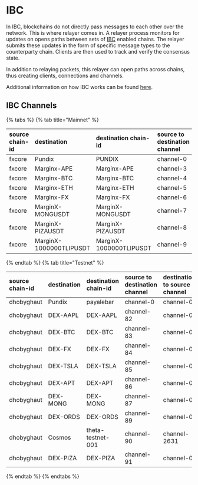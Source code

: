 # IBC

In IBC, blockchains do not directly pass messages to each other over the network. This is where relayer comes in. A
relayer process monitors for updates on opens paths between sets of [IBC](https://ibcprotocol.org/) enabled chains. The
relayer submits these updates in the form of specific message types to the counterparty chain. Clients are then used to
track and verify the consensus state.

In addition to relaying packets, this relayer can open paths across chains, thus creating clients, connections and
channels.

Additional information on how IBC works can be found [here](https://ibc.cosmos.network/).

## IBC Channels

{% tabs %}
{% tab title="Mainnet" %}

| source chain-id | destination             | destination chain-id    | source to destination channel | destination to source channel |
|:----------------|:------------------------|:------------------------|:------------------------------|:------------------------------|
| fxcore          | Pundix                  | PUNDIX                  | channel-0                     | channel-0                     |
| fxcore          | Marginx-APE             | Marginx-APE             | channel-3                     | channel-0                     |
| fxcore          | Marginx-BTC             | Marginx-BTC             | channel-4                     | channel-0                     |
| fxcore          | Marginx-ETH             | Marginx-ETH             | channel-5                     | channel-0                     |
| fxcore          | Marginx-FX              | Marginx-FX              | channel-6                     | channel-0                     |
| fxcore          | MarginX-MONGUSDT        | MarginX-MONGUSDT        | channel-7                     | channel-0                     |
| fxcore          | MarginX-PIZAUSDT        | MarginX-PIZAUSDT        | channel-8                     | channel-0                     |
| fxcore          | MarginX-1000000TLIPUSDT | MarginX-1000000TLIPUSDT | channel-9                     | channel-0                     |

{% endtab %}
{% tab title="Testnet" %}

| source chain-id | destination | destination chain-id | source to destination channel | destination to source channel |
|:----------------|:------------|:---------------------|:------------------------------|:------------------------------|
| dhobyghaut      | Pundix      | payalebar            | channel-0                     | channel-0                     |
| dhobyghaut      | DEX-AAPL    | DEX-AAPL             | channel-82                    | channel-0                     |
| dhobyghaut      | DEX-BTC     | DEX-BTC              | channel-83                    | channel-0                     |
| dhobyghaut      | DEX-FX      | DEX-FX               | channel-84                    | channel-0                     |
| dhobyghaut      | DEX-TSLA    | DEX-TSLA             | channel-85                    | channel-0                     |
| dhobyghaut      | DEX-APT     | DEX-APT              | channel-86                    | channel-0                     |
| dhobyghaut      | DEX-MONG    | DEX-MONG             | channel-87                    | channel-0                     |
| dhobyghaut      | DEX-ORDS    | DEX-ORDS             | channel-89                    | channel-0                     |
| dhobyghaut      | Cosmos      | theta-testnet-001    | channel-90                    | channel-2631                  |
| dhobyghaut      | DEX-PIZA    | DEX-PIZA             | channel-91                    | channel-0                     |

{% endtab %}
{% endtabs %}